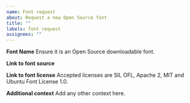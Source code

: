 ```yaml
---
name: Font request
about: Request a new Open Source font
title: ""
labels: font request
assignees: ""
---
```


**Font Name**
Ensure it is an Open Source downloadable font.

**Link to font source**

**Link to font license**
Accepted licenses are SIL OFL, Apache 2, MIT and Ubuntu Font License 1.0.

**Additional context**
Add any other context here.
